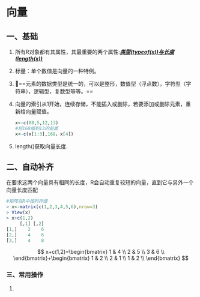 # 向量

## 一、基础

1. 所有R对象都有其属性，其最重要的两个属性:**_<u>类型(typeof(x))与长度(length(x))</u>_**

2. 标量：单个数值是向量的一种特例。

3. :eagle:==元素的数据类型是统一的，可以是整形，数值型（浮点数），字符型（字符串），逻辑型，复数型等等。==

4. 向量的索引从1开始，连续存储，不能插入或删除，若要添加或删除元素，重新给向量赋值。

	```R
	x<-c(88,5,12,13)
	#将168插到13的前面
	x<-c(x[1:3],168，x[4])
	```

5. length()获取向量长度.

## 二、自动补齐

在要求这两个向量具有相同的长度，R会自动重复较短的向量，直到它与另外一个向量长度匹配

```R
#矩阵在R中按列存储
> x<-matrix(c(1,2,3,4,5,6),nrow=3)
> View(x)
> x+c(1,2)
     [,1] [,2]
[1,]    2    6
[2,]    4    6
[3,]    4    8
```

$$
x+c(1,2)=\begin{bmatrix}
1 & 4 \\
2 & 5 \\
3 & 6 \\
\end{bmatrix}+\begin{bmatrix}
1 & 2 \\
2 & 1 \\
1 & 2 \\
\end{bmatrix}
$$

### 三、常用操作





1. 

